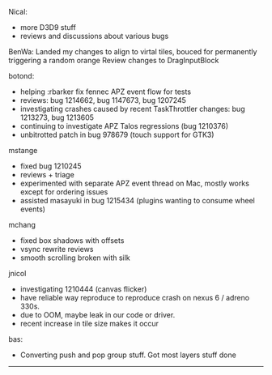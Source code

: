 Nical:
* more D3D9 stuff
* reviews and discussions about various bugs



BenWa:
        Landed my changes to align to virtal tiles, bouced for permanently triggering a random orange
        Review changes to DragInputBlock



botond:
  - helping :rbarker fix fennec APZ event flow for tests
  - reviews: bug 1214662, bug 1147673, bug 1207245
  - investigating crashes caused by recent TaskThrottler changes: bug 1213273, bug 1213605
  - continuing to investigate APZ Talos regressions (bug 1210376)
  - unbitrotted patch in bug 978679 (touch support for GTK3)



mstange
* fixed bug 1210245
* reviews +  triage
* experimented with separate APZ event thread on Mac, mostly works except for ordering issues
* assisted masayuki in bug 1215434 (plugins wanting to consume wheel events)



mchang
* fixed box shadows with offsets
* vsync rewrite reviews
* smooth scrolling broken with silk



jnicol
* investigating 1210444 (canvas flicker)
* have reliable way reproduce to reproduce crash on nexus 6 / adreno 330s.
* due to OOM, maybe leak in our code or driver.
* recent increase in tile size makes it occur 



bas:
* Converting push and pop group stuff. Got most layers stuff done

________________


